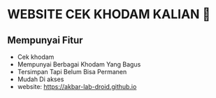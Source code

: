 # WEBSITE CEK KHODAM KALIAN 🤩
## Mempunyai Fitur
+ Cek khodam
+ Mempunyai Berbagai Khodam Yang Bagus
+ Tersimpan Tapi Belum Bisa Permanen
+ Mudah Di akses
+ website: https://akbar-lab-droid.github.io
